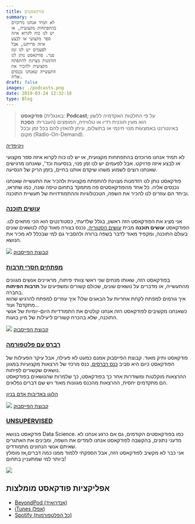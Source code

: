 ```yaml
---
title: פודקאסטים
summary: >
  לא תמיד אנחנו מרוכזים
  בהתפתחות מקצועית, או
  יש לנו כוח לקרוא איזה
  ספר מקצועי או לבצע
  איזה פרויקט, אבל
  לפעמים יש לנו זמן
  פנוי. פודקאסט נותן לנו
  הזדמנות מצוינת להתפתח
  מקצועית ולהכיר את
  התעשייה שאנחנו נכנסים
  אליה.
draft: false
images: ./podcasts.png
date: 2019-03-24 12:32:18
type: Blog
---
```

> **פודקאסט** (באנגלית: **Podcast**; על פי החלטות האקדמיה ללשון
> העברית: **הֶסְכֵּת**) הוא מעין תוכנית רדיו או טלוויזיה, המופצים
> באינטרנט באמצעות מנוי חינמי או בתשלום, וניתן להאזין להם בכל זמן ובכל
> מקום (Radio-On-Demand).

[ויקיפדיה](https://he.wikipedia.org/wiki/%D7%A4%D7%95%D7%93%D7%A7%D7%90%D7%A1%D7%98)

לא תמיד אנחנו מרוכזים בהתפתחות מקצועית, או יש לנו כוח לקרוא איזה ספר
מקצועי או לבצע איזה פרויקט. אבל לפעמים יש לנו זמן פנוי, בנסיעות
וכד', שאנחנו מרגישים שאנחנו רוצים לשמוע משהו שיקדם אותנו בחיים, בזמן
הריק של הנסיעה.

פודקאסט נותן לנו הזדמנות מצוינת להתפתח מקצועית ולהכיר את התעשייה שאנחנו
נכנסים אליה. כל אחד מהפודקאסטים פה מתמקד בתחום טיפה שונה, כמו שתראו,
וביחד הם עוזרים לנו להכיר את השפה, הטכנולוגיות וההתמודדויות של תעשיית
התוכנה.

### [עושים תוכנה](https://www.ranlevi.com/software/)

אני מציג את הפודקאסט הזה ראשון, בגלל שלדעתי, כסטודנטים הוא הכי מתאים
לנו. הפודקאסט **עושים תוכנה** מבית [עושים
הסטוריה](https://www.ranlevi.com/), נכנס בצורה מאוד קלה לנושאים
שונים בעולם התוכנה, ומקפיד מאוד לדבר בשפה ברורה ולהסביר גם למי שבכלל
לא מכיר את הנושא.

![](./31960049_1808646542764152_4551425067463999488_o-1024x1024.jpg)
[קבוצת הפייסבוק](https://www.facebook.com/groups/making.software/)

### [מפתחים חסרי תרבות](http://notarbut.co/)

בפודקאסט הזה, שאותו מנחים שני ראשי צוותי פיתוח, מראיינים אנשים מגוונים
מהתעשייה, או מדברים על נושאים שונים, שכולם קשורים ומשפיעים על **תרבות
הפיתוח** בחברה.  
איך גורמים למפתח לקחת אחריות על הבאגים שלו? איך עוזרים למפתח להרגיש שהוא
מתקדם? ועוד...  
כשאנחנו מקשיבים לפודקאסט הזה אנחנו קולטים את התמודדיות היום-יומיות של
אנשי התוכנה, שלא בהכרח קשורים ליעילות של מיון בועות.

![](./16797094_1285724654826393_324378325635097549_o-1024x1024.png)
[קבוצת הפייסבוק](https://www.facebook.com/notarbutpodcast/)

### [רברס עם פלטפורמה](https://www.reversim.com/)

פודקאסט ותיק מאוד. קבוצת הפייסבוק אמנם כמעט לא פעילה, אבל עיקר הפעילות
של הפודקאסט כיום היא סביב [כנס
רברסים](https://summit2019.reversim.com/), כנס מרכזי של הרצאות
מקצועיות במגוון נושאים שקשורים לפיתוח.  
ההרצאות מוקלטות ומשודרות אחר כך בפודקאסט, כך שלמרות שהנושאים בפודקאסט הם
מתקדמים יחסית, ההרצאות מהכנס מגוונות מאוד ויש שם דברים נפלאים.

[הלוגו באדיבות אדם בניון](http://www.binpress.com/)

![](./reversim-logo-white.png) [קבוצת
הפייסבוק](https://www.facebook.com/notarbutpodcast/)

### [UNSUPERVISED](http://www.unsupervised-podcast.xyz/)

פודקאסט בנושא Data Science. כמו בפודקאסטים הקודמים, גם אם כרגע אנחנו לא
מדעני נתונים, בהקשבה לפודקאסט אנחנו לומדים את השפה, ומבינים את האתגרים
שאיתם אנשי הנתונים מתמודדים.  
אני כבר לא מקשיב לפודקאסט הזה, אבל הספקתי ללמוד ממנו כמה דברים,אז מומלץ
ביותר למי שמתעניין בתחום\!

![](./22550346_472650739771870_6936595264954083591_o.jpg)

## אפליקציות פודקאסט מומלצות

  - [BeyondPod
    (אנדרואיד)](https://play.google.com/store/apps/details?id=mobi.beyondpod)
  - [iTunes (אפל)](https://itunes.apple.com/us/app/podcasts/)
  - [Spotify (כל
    הפלטפורמות)](https://open.spotify.com/genre/podcasts-page)
